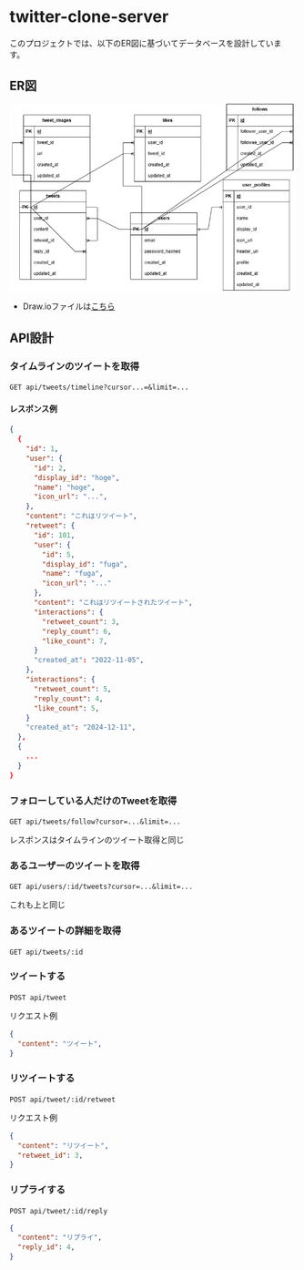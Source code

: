 # twitter-clone-server

このプロジェクトでは、以下のER図に基づいてデータベースを設計しています。

## ER図
![ER Diagram](./docs/twitter-clone-ER.png)

- Draw.ioファイルは[こちら](./docs/twitter-clone-ER.png)

## API設計

### タイムラインのツイートを取得
`GET api/tweets/timeline?cursor...=&limit=...`
#### レスポンス例
```json
{
  {
    "id": 1,
    "user": {
      "id": 2,
      "display_id": "hoge",
      "name": "hoge",
      "icon_url": "...",
    },
    "content": "これはリツイート",
    "retweet": {
      "id": 101,
      "user": {
        "id": 5,
        "display_id": "fuga",
        "name": "fuga",
        "icon_url": "..."
      },
      "content": "これはリツイートされたツイート",
      "interactions": {
        "retweet_count": 3,
        "reply_count": 6,
        "like_count": 7,
      }
      "created_at": "2022-11-05",
    },
    "interactions": {
      "retweet_count": 5,
      "reply_count": 4,
      "like_count": 5,
    }
    "created_at": "2024-12-11",
  },
  {
    ...
  }
}
```

### フォローしている人だけのTweetを取得
`GET api/tweets/follow?cursor=...&limit=...`

レスポンスはタイムラインのツイート取得と同じ

### あるユーザーのツイートを取得
`GET api/users/:id/tweets?cursor=...&limit=...`

これも上と同じ

### あるツイートの詳細を取得
`GET api/tweets/:id`


### ツイートする
`POST api/tweet`

リクエスト例
```json
{
  "content": "ツイート",
}
```

### リツイートする
`POST api/tweet/:id/retweet`

リクエスト例
```json
{
  "content": "リツイート",
  "retweet_id": 3,
}
```

### リプライする
`POST api/tweet/:id/reply`

```json
{
  "content": "リプライ",
  "reply_id": 4,
}
```
